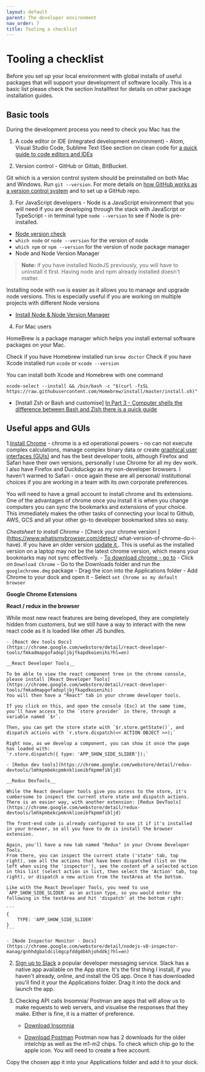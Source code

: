 ```yaml
---
layout: default
parent: The developer environment
nav_order: 7
title: Tooling a checklist
---
```


# Tooling a checklist

Before you set up your local environment with global installs of useful packages that will support your development of software locally. This is a basic list please check the section Installfest for details on other package installation guides.

## Basic tools

During the development process you need to check you Mac has the

1. A code editor or IDE (integrated development environment) - Atom, Visual Studio Code, Sublime Text (See section on clean code for [a quick guide to code editors and IDEs](https://sumisastri.github.io/dev-blogs/clean-code/part2-code-editors-and-how-to-setup-eslint/)

2. Version control - GitHub or Gitlab, BitBucket. 

Git which is a version control system should be preinstalled on both Mac and Windows. Run ```git --version```. For more details on [how GitHub works as a version control system](https://sumisastri.github.io/dev-blogs/version-control-systems/) and to set up a GitHub repo.

3. For JavaScript developers - Node is a JavaScript environment that you will need if you are developing through the stack with JavaScript or TypeScript - in terminal type ```node --version``` to see if Node is pre-installed.

- [Node version check](https://www.sitepoint.com/beginners-guide-node-package-manager/)
- `which node` or  `node --version` for the version of node
- `which npm` or  `npm --version` for the version of node package manager
- Node and Node Version Manager

> **Note:** if you have installed NodeJS previously, you will have to uninstall it first. Having node and npm already installed doesn't matter. 

Installing node with `nvm` is easier as it allows you to manage and upgrade node versions. This is especially useful if you are working on multiple projects with different Node versions

- [Install Node & Node Version Manager](https://github.com/nvm-sh/nvm#install--update-script)

4. For Mac users

HomeBrew is a package manager which helps you install external software packages on your Mac.

Check if you have Homebrew installed run `brew doctor` 
Check if you have Xcode installed run `xcode` or  `xcode --version` 

You can install both Xcode and Homebrew with one command

```
xcode-select --install && /bin/bash -c "$(curl -fsSL https://raw.githubusercontent.com/Homebrew/install/master/install.sh)"
```

- [Install Zsh or Bash and customise]
[In Part 3 - Computer shells the difference between Bash and Zish there is a quick guide](https://sumisastri.github.io/dev-blogs/dev-environment/part3-computer-shells/)

## Useful apps and GUIs

1.[Install Chrome](https://google.com/chrome) - chrome is a ed operational powers - no can not execute complex calculations, manage complex binary data or create [graphical user interfaces (GUIs)](https://www.computerhope.com/jargon/g/gui.htm) and has the best developer tools, although Firefox and Safari have their own versions, personally I use Chrome for all my dev work. I also have Firefox and Duckduckgo as my non-developer browsers. I haven't warmed to Safari - once again these are all personal/ institutional choices if you are working in a team with its own corporate preferences.

You will need to have a gmail account to install chrome and its extensions. One of the advantages of chrome once you install it is when you change computers you can sync the bookmarks and extensions of your choice. This immediately makes the other tasks of connecting your local to Github, AWS, GCS and all your other go-to developer bookmarked sites so easy.

_Cheatsheet to install Chrome_
    - [Check your chrome version ](https://www.whatismybrowser.com/detect/
      what-version-of-chrome-do-i-have). If you have an older version [update it ](https://www.whatismybrowser.com/guides/how-to-update-your-browser/chrome). This is useful as the installed version on a laptop may not be the latest chrome version, which means your bookmarks may not sync effectively.
    -  [To download chrome - go to](https://google.com/chrome)
    -  Click on `Download Chrome`
    -  Go to the Downloads folder and run the `googlechrome.dmg` package
    -  Drag the icon into the Applications folder
    -  Add Chrome to your dock and open it
    -  Select `set Chrome as my default browser`

**Google Chrome Extensions**

__React / redux in the browser__

While most new react features are being developed, they are completely hidden from customers, but we still have a way to interact with the new react code as it is loaded like other JS bundles.

    - [React dev tools Docs](https://chrome.google.com/webstore/detail/react-developer-tools/fmkadmapgofadopljbjfkapdkoienihi?hl=en)

    __React Developer Tools__

    To be able to view the react component tree in the chrome console, please install [React Developer Tools](https://chrome.google.com/webstore/detail/react-developer-tools/fmkadmapgofadopljbjfkapdkoienihi)
    You will then have a "React" tab in your chrome developer tools.

    If you click on this, and open the console (Esc) at the same time, you'll have access to the `store provider` in there, through a variable named `$r`.

    Then, you can get the store state with `$r.store.getState()`, and dispatch actions with `r.store.dispatch(<< ACTION OBJECT >>);`

    Right now, as we develop a component, you can show it once the page has loaded with:
    `r.store.dispatch({ type: 'APP_SHOW_SIDE_SLIDER'});`

    - [Redux dev tools](https://chrome.google.com/webstore/detail/redux-devtools/lmhkpmbekcpmknklioeibfkpmmfibljd)

    __Redux DevTools__

    While the React developer tools give you access to the store, it's cumbersome to inspect the current store state and dispatch actions. There is an easier way, with another extension: [Redux DevTools](https://chrome.google.com/webstore/detail/redux-devtools/lmhkpmbekcpmknklioeibfkpmmfibljd)

    The front-end code is already configured to use it if it's installed in your browser, so all you have to do is install the browser extension.

    Again, you'll have a new tab named "Redux" in your Chrome Developer Tools.
    From there, you can inspect the current state ('state' tab, top right), see all the actions that have been dispatched (list on the left when using the 'inspector'), see the content of a selected action in this list (select action in list, then select the 'Action' tab, top right), or dispatch a new action from the textArea at the bottom.

    Like with the React Developer Tools, you need to use `APP_SHOW_SIDE_SLIDER` as an action type, so you would enter the following in the textArea and hit 'dispatch' at the bottom right:

    ```
    {
        TYPE: 'APP_SHOW_SIDE_SLIDER'
    }
    ```

    - [Node Inspector Monitor - Docs](https://chrome.google.com/webstore/detail/nodejs-v8-inspector-manag/gnhhdgbaldcilmgcpfddgdbkhjohddkj?hl=en)


2. [Sign up to Slack](https://www.slack.com/) a popular developer messaging service. Slack has a native app available on the App store. It's the first thing I install, if you haven't already,  online, and install the OS app. Once it has downloaded you'll find it your the Applications folder. Drag it into the dock and launch the app.

3. Checking API calls Insomnia/ Postman are apps that will allow us to make requests to web servers, and visualise the responses that they make. Either is fine, it is a matter of preference.

    - [Download Insomnia](https://insomnia.rest/)
      
    - [Download Postman](https://www.postman.com/downloads/) Postman now has 2 downloads for the older intelchip as well as the m1-m2 chips. To check which chip go to the apple icon. You will need to create a free account.

Copy the chosen app it into your Applications folder and add it to your dock.

